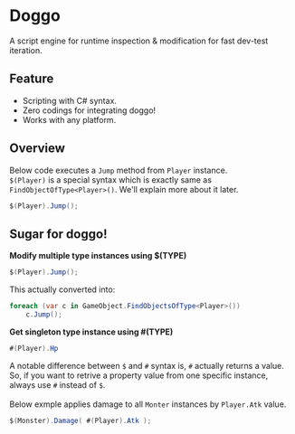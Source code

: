 Doggo
====
A script engine for runtime inspection & modification for fast dev-test iteration.

Feature
----
* Scripting with C# syntax.
* Zero codings for integrating doggo!
* Works with any platform.

Overview
----
Below code executes a `Jump` method from `Player` instance.<br>
`$(Player)` is a special syntax which is exactly same as `FindObjectOfType<Player>()`. We'll explain more about it later.
```cs
$(Player).Jump();
```

Sugar for doggo!
----
__Modify multiple type instances using $(TYPE)__
```cs
$(Player).Jump();
```
This actually converted into:
```cs
foreach (var c in GameObject.FindObjectsOfType<Player>())
	c.Jump();
```

__Get singleton type instance using #(TYPE)__
```cs
#(Player).Hp
```
A notable difference between `$` and `#` syntax is, `#` actually returns a value.<br>
So, if you want to retrive a property value from one specific instance, always use `#` instead of `$`.<br>
<br>
Below exmple applies damage to all `Monter` instances by `Player.Atk` value.
```cs
$(Monster).Damage( #(Player).Atk );
```